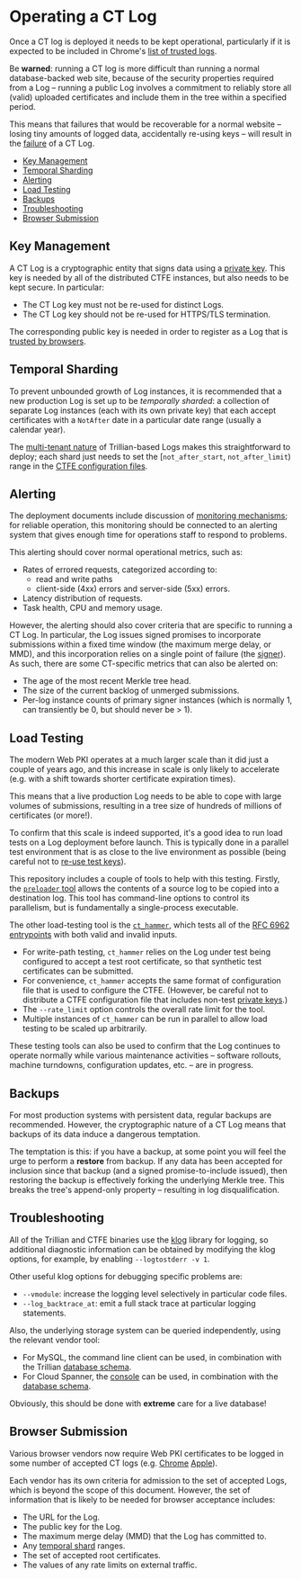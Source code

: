 # Operating a CT Log

Once a CT log is deployed it needs to be kept operational, particularly if it
is expected to be included in Chrome's
[list of trusted logs](http://www.certificate-transparency.org/known-logs).

Be **warned**: running a CT log is more difficult than running a normal
database-backed web site, because of the security properties required from a Log
&ndash; running a public Log involves a commitment to reliably store all (valid)
uploaded certificates and include them in the tree within a specified period.

This means that failures that would be recoverable for a normal website &ndash;
losing tiny amounts of logged data, accidentally re-using keys &ndash; will
result in the [failure](https://tools.ietf.org/html/rfc6962#section-7.3) of a CT
Log.

 - [Key Management](#key-management)
 - [Temporal Sharding](#temporal-sharding)
 - [Alerting](#alerting)
 - [Load Testing](#load-testing)
 - [Backups](#backups)
 - [Troubleshooting](#troubleshooting)
 - [Browser Submission](#browser-submission)


## Key Management

A CT Log is a cryptographic entity that signs data using a
[private key](https://tools.ietf.org/html/rfc6962#section-2.1.4).  This key is
needed by all of the distributed CTFE instances, but also needs to be kept
secure.  In particular:

 - The CT Log key must not be re-used for distinct Logs.
 - The CT Log key should not be re-used for HTTPS/TLS termination.

The corresponding public key is needed in order to register as a Log that is
[trusted by browsers](#browser-submission).


## Temporal Sharding

To prevent unbounded growth of Log instances, it is recommended that a new
production Log is set up to be *temporally sharded*: a collection of separate
Log instances (each with its own private key) that each accept certificates
with a `NotAfter` date in a particular date range (usually a calendar year).

The [multi-tenant nature](#ManualDeployment.md#tree-provisioning) of
Trillian-based Logs makes this straightforward to deploy; each shard just needs
to set the [`not_after_start`, `not_after_limit`) range in the
[CTFE configuration files](#ManualDeployment.md#ctfe-configuration).


## Alerting

The deployment documents include discussion of
[monitoring mechanisms](/ManualDeployment.md#monitoring); for reliable
operation, this monitoring should be connected to an alerting system that gives
enough time for operations staff to respond to problems.

This alerting should cover normal operational metrics, such as:
 - Rates of errored requests, categorized according to:
    - read and write paths
    - client-side (4xx) errors and server-side (5xx) errors.
 - Latency distribution of requests.
 - Task health, CPU and memory usage.

However, the alerting should also cover criteria that are specific to running a
CT Log.  In particular, the Log issues signed promises to incorporate
submissions within a fixed time window (the maximum merge delay, or MMD), and
this incorporation relies on a single point of failure (the
[signer](ManualDeployment.md#primary-signer-election)).  As such, there are
some CT-specific metrics that can also be alerted on:

 - The age of the most recent Merkle tree head.
 - The size of the current backlog of unmerged submissions.
 - Per-log instance counts of primary signer instances (which is normally 1,
   can transiently be 0, but should never be > 1).


## Load Testing

The modern Web PKI operates at a much larger scale than it did just a couple of
years ago, and this increase in scale is only likely to accelerate (e.g. with a
shift towards shorter certificate expiration times).

This means that a live production Log needs to be able to cope with large
volumes of submissions, resulting in a tree size of hundreds of millions of
certificates (or more!).

To confirm that this scale is indeed supported, it's a good idea to run load
tests on a Log deployment before launch.  This is typically done in a parallel
test environment that is as close to the live environment as possible (being
careful not to [re-use test keys](#key-management)).

This repository includes a couple of tools to help with this testing.  Firstly,
the
[`preloader` tool](https://github.com/google/certificate-transparency-go/blob/master/preload/preloader)
allows the contents of a source log to be copied into a destination log.  This
tool has command-line options to control its parallelism, but is fundamentally
a single-process executable.

The other load-testing tool is the
[`ct_hammer`](https://github.com/google/certificate-transparency-go/blob/master/trillian/integration/ct_hammer),
which tests all of the
[RFC 6962 entrypoints](https://tools.ietf.org/html/rfc6962#section-4) with both
valid and invalid inputs.

 - For write-path testing, `ct_hammer` relies on the Log under test being
   configured to accept a test root certificate, so that synthetic test
   certificates can be submitted.
 - For convenience, `ct_hammer` accepts the same format of configuration file
   that is used to configure the CTFE.  (However, be careful not to distribute
   a CTFE configuration file that includes non-test
   [private keys](#key-management).)
 - The `--rate_limit` option controls the overall rate limit for the tool.
 - Multiple instances of `ct_hammer` can be run in parallel to allow load
   testing to be scaled up arbitrarily.

These testing tools can also be used to confirm that the Log continues to
operate normally while various maintenance activities &ndash; software
rollouts, machine turndowns, configuration updates, etc. &ndash; are in
progress.


## Backups

For most production systems with persistent data, regular backups are
recommended.  However, the cryptographic nature of a CT Log means that backups
of its data induce a dangerous temptation.

The temptation is this: if you have a backup, at some point you will feel the
urge to perform a **restore** from backup.  If any data has been accepted for
inclusion since that backup (and a signed promise-to-include issued), then
restoring the backup is effectively forking the underlying Merkle tree.  This
breaks the tree's append-only property &ndash; resulting in log
disqualification.


## Troubleshooting

All of the Trillian and CTFE binaries use the
[klog](https://github.com/kubernetes/klog) library for logging, so additional
diagnostic information can be obtained by modifying the klog options, for
example, by enabling `--logtostderr -v 1`.

Other useful klog options for debugging specific problems are:

 - `--vmodule`: increase the logging level selectively in particular
   code files.
 - `--log_backtrace_at`: emit a full stack trace at particular logging
   statements.

Also, the underlying storage system can be queried independently, using the
relevant vendor tool:

 - For MySQL, the command line client can be used, in combination with the
   Trillian
   [database schema](https://github.com/google/trillian/blob/master/storage/mysql/storage.sql).
 - For Cloud Spanner, the
   [console](https://cloud.google.com/spanner/docs/quickstart-console#run_a_query)
   can be used, in combination with the
   [database schema](https://github.com/google/trillian/blob/master/storage/cloudspanner/spanner.sdl).

Obviously, this should be done with **extreme** care for a live database!


## Browser Submission

Various browser vendors now require Web PKI certificates to be logged in some
number of accepted CT logs
(e.g. [Chrome](https://github.com/chromium/ct-policy/blob/master/log_policy.md)
[Apple](https://support.apple.com/en-gb/HT205280)).

Each vendor has its own criteria for admission to the set of accepted Logs,
which is beyond the scope of this document.  However, the set of information
that is likely to be needed for browser acceptance includes:

 - The URL for the Log.
 - The public key for the Log.
 - The maximum merge delay (MMD) that the Log has committed to.
 - Any [temporal shard](#temporal-sharding) ranges.
 - The set of accepted root certificates.
 - The values of any rate limits on external traffic.
